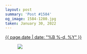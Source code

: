 ```yaml
---
layout: post
summary: 'Post #1584'
og_image: 1584-1280.jpg
taken: January 30, 2022
---
```


<div class="post">
 <time>
  <a href="/1584">
   {{ page.date | date: "%B %-d, %Y" }}
  </a>
 </time>
 <a href="/1584">
  <figure data-taken="1/30/2022">
   <img sizes="(min-width: 700px) 50vw, calc(100vw - 2rem)" src="{{ site.assets_url }}/1584-640.jpg" srcset="{{ site.assets_url }}/1584-320.jpg 320w, {{ site.assets_url }}/1584-640.jpg 640w, {{ site.assets_url }}/1584-960.jpg 960w, {{ site.assets_url }}/1584-1280.jpg 1280w"/>
  </figure>
 </a>
</div>
